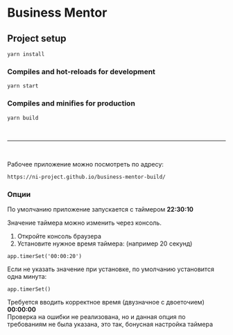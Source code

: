 # Business Mentor

## Project setup
```
yarn install
```

### Compiles and hot-reloads for development
```
yarn start
```

### Compiles and minifies for production
```
yarn build
```

<br/><hr><br/>

Рабочее приложение можно посмотреть по адресу:
```
https://ni-project.github.io/business-mentor-build/
```

### Опции
По умолчанию приложение запускается с таймером <b>22:30:10</b>

Значение таймера можно изменить через консоль.

1) Откройте консоль браузера
2) Установите нужное время таймера: (например 20 секунд)
```
app.timerSet('00:00:20')
```

Если не указать значение при установке, по умолчанию установится одна минута:
```
app.timerSet()
```
Требуется вводить корректное время (двузначное с двоеточием) <b>00:00:00</b><br/>
Проверка на ошибки не реализована, но и данная опция по требованиям не была указана, это так, бонусная настройка таймера 
